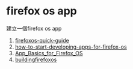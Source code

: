 firefox os app
=========

建立一個firefox os app

1. [firefoxos-quick-guide]  
2. [how-to-start-developing-apps-for-firefox-os]  
3. [App_Basics_for_Firefox_OS]  
4. [buildingfirefoxos]

[firefoxos-quick-guide]:https://github.com/soapdog/firefoxos-quick-guide
[how-to-start-developing-apps-for-firefox-os]:http://www.slideshare.net/benko/how-to-start-developing-apps-for-firefox-os
[App_Basics_for_Firefox_OS]: https://developer.mozilla.org/zh-TW/Firefox_OS/Screencast_series:_App_Basics_for_Firefox_OS
[buildingfirefoxos]:http://buildingfirefoxos.com/
[webmaker]: https://apps.webmaker.org/designer
